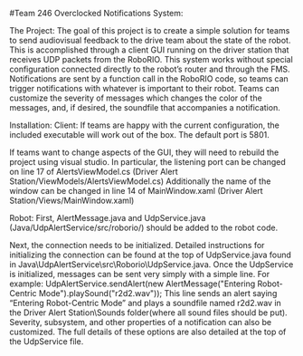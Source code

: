 #Team 246 Overclocked Notifications System:

The Project:
	The goal of this project is to create a simple solution for teams to send audiovisual feedback to the drive team about the state of the robot.  This is accomplished through a client GUI running on the driver station that receives UDP packets from the RoboRIO.  This system works without special configuration connected directly to the robot’s router and through the FMS.  Notifications are sent by a function call in the RoboRIO code, so teams can trigger notifications with whatever is important to their robot.  Teams can customize the severity of messages which changes the color of the messages, and, if desired, the soundfile that accompanies a notification.

Installation:
Client:
If teams are happy with the current configuration, the included executable will work out of the box.  The default port is 5801. 

If teams want to change aspects of the GUI, they will need to rebuild the project using visual studio.  In particular, the listening port can be changed on line 17 of AlertsViewModel.cs (Driver Alert Station/ViewModels/AlertsViewModel.cs)  Additionally the name of the window can be changed in line 14 of MainWindow.xaml (Driver Alert Station/Views/MainWindow.xaml)

Robot:
First, AlertMessage.java and UdpService.java (Java/UdpAlertService/src/roborio/) should be added to the robot code.

Next, the connection needs to be initialized.  Detailed instructions for initializing the connection can be found at the top of UdpService.java found in Java\UdpAlertService\src\Roborio\UdpService.java.  Once the UdpService is initialized, messages can be sent very simply with a simple line.  For example: UdpAlertService.sendAlert(new AlertMessage("Entering Robot-Centric Mode").playSound("r2d2.wav"));
This line sends an alert saying “Entering Robot-Centric Mode” and plays a soundfile named r2d2.wav in the Driver Alert Station\Sounds folder(where all sound files should be put).  Severity, subsystem, and other properties of a notification can also be customized.  The full details of these options are also detailed at the top of the UdpService file.
